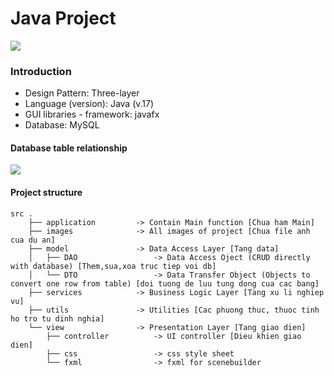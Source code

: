 # Java Project
![](https://raw.githubusercontent.com/nguyenletientrien/QuizzServer/main/.github/img.png)

### Introduction
- Design Pattern: Three-layer
- Language (version): Java (v.17)
- GUI libraries - framework: javafx
- Database: MySQL

#### Database table relationship
![](https://raw.githubusercontent.com/nguyenletientrien/QuizzServer/main/.github/QuizzServerERD.png)

#### Project structure
```
src .
    ├── application         -> Contain Main function [Chua ham Main]
    ├── images              -> All images of project [Chua file anh cua du an]
    ├── model               -> Data Access Layer [Tang data]
    │   ├── DAO                 -> Data Access Oject (CRUD directly with database) [Them,sua,xoa truc tiep voi db]
    │   └── DTO                 -> Data Transfer Object (Objects to convert one row from table) [doi tuong de luu tung dong cua cac bang]
    ├── services            -> Business Logic Layer [Tang xu li nghiep vu]
    ├── utils               -> Utilities [Cac phuong thuc, thuoc tinh ho tro tu dinh nghia]
    └── view                -> Presentation Layer [Tang giao dien]
        ├── controller          -> UI controller [Dieu khien giao dien]
        ├── css                 -> css style sheet
        └── fxml                -> fxml for scenebuilder
```
